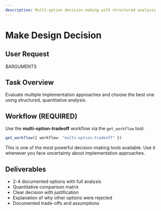 ```yaml
---
description: Multi-option decision making with structured analysis
---
```


# Make Design Decision

## User Request

$ARGUMENTS

## Task Overview

Evaluate multiple implementation approaches and choose the best one using structured, quantitative analysis.

## Workflow (**REQUIRED**)

Use the **multi-option-tradeoff** workflow via the `get_workflow` tool:
```typescript
get_workflow({ workflow: "multi-option-tradeoff" })
```

This is one of the most powerful decision-making tools available. Use it whenever you face uncertainty about implementation approaches.

## Deliverables

- 2-4 documented options with full analysis
- Quantitative comparison matrix
- Clear decision with justification
- Explanation of why other options were rejected
- Documented trade-offs and assumptions
